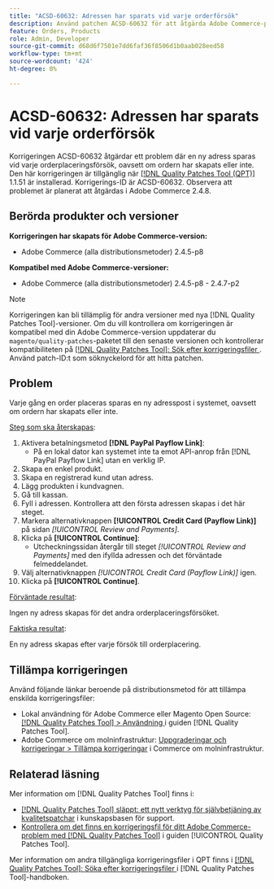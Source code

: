 ```yaml
---
title: "ACSD-60632: Adressen har sparats vid varje orderförsök"
description: Använd patchen ACSD-60632 för att åtgärda Adobe Commerce-problemet där en ny adress sparas med varje orderplaceringsförsök, oavsett om ordern har skapats eller inte.
feature: Orders, Products
role: Admin, Developer
source-git-commit: d68d6f7501e7dd6faf36f8506d1b0aab028eed58
workflow-type: tm+mt
source-wordcount: '424'
ht-degree: 0%

---
```


# ACSD-60632: Adressen har sparats vid varje orderförsök

Korrigeringen ACSD-60632 åtgärdar ett problem där en ny adress sparas vid varje orderplaceringsförsök, oavsett om ordern har skapats eller inte. Den här korrigeringen är tillgänglig när [[!DNL Quality Patches Tool (QPT)]](https://experienceleague.adobe.com/sv/docs/commerce-knowledge-base/kb/announcements/commerce-announcements/magento-quality-patches-released-new-tool-to-self-serve-quality-patches) 1.1.51 är installerad. Korrigerings-ID är ACSD-60632. Observera att problemet är planerat att åtgärdas i Adobe Commerce 2.4.8.

## Berörda produkter och versioner

**Korrigeringen har skapats för Adobe Commerce-version:**

* Adobe Commerce (alla distributionsmetoder) 2.4.5-p8

**Kompatibel med Adobe Commerce-versioner:**

* Adobe Commerce (alla distributionsmetoder) 2.4.5-p8 - 2.4.7-p2

>[!NOTE]
>
>Korrigeringen kan bli tillämplig för andra versioner med nya [!DNL Quality Patches Tool]-versioner. Om du vill kontrollera om korrigeringen är kompatibel med din Adobe Commerce-version uppdaterar du `magento/quality-patches`-paketet till den senaste versionen och kontrollerar kompatibiliteten på [[!DNL Quality Patches Tool]: Sök efter korrigeringsfiler ](https://experienceleague.adobe.com/tools/commerce-quality-patches/index.html?lang=sv-SE). Använd patch-ID:t som söknyckelord för att hitta patchen.

## Problem

Varje gång en order placeras sparas en ny adresspost i systemet, oavsett om ordern har skapats eller inte.

<u>Steg som ska återskapas</u>:

1. Aktivera betalningsmetod **[!DNL PayPal Payflow Link]**:
   * På en lokal dator kan systemet inte ta emot API-anrop från [!DNL PayPal Payflow Link] utan en verklig IP.
1. Skapa en enkel produkt.
1. Skapa en registrerad kund utan adress.
1. Lägg produkten i kundvagnen.
1. Gå till kassan.
1. Fyll i adressen. Kontrollera att den första adressen skapas i det här steget.
1. Markera alternativknappen **[!UICONTROL Credit Card (Payflow Link)]** på sidan *[!UICONTROL Review and Payments]*.
1. Klicka på **[!UICONTROL Continue]**:
   * Utcheckningssidan återgår till steget *[!UICONTROL Review and Payments]* med den ifyllda adressen och det förväntade felmeddelandet.
1. Välj alternativknappen *[!UICONTROL Credit Card (Payflow Link)]* igen.
1. Klicka på **[!UICONTROL Continue]**.

<u>Förväntade resultat</u>:

Ingen ny adress skapas för det andra orderplaceringsförsöket.

<u>Faktiska resultat</u>:

En ny adress skapas efter varje försök till orderplacering.

## Tillämpa korrigeringen

Använd följande länkar beroende på distributionsmetod för att tillämpa enskilda korrigeringsfiler:

* Lokal användning för Adobe Commerce eller Magento Open Source: [[!DNL Quality Patches Tool] > Användning ](https://experienceleague.adobe.com/docs/commerce-operations/tools/quality-patches-tool/usage.html?lang=sv-SE) i guiden [!DNL Quality Patches Tool].
* Adobe Commerce om molninfrastruktur: [Uppgraderingar och korrigeringar > Tillämpa korrigeringar](https://experienceleague.adobe.com/docs/commerce-cloud-service/user-guide/develop/upgrade/apply-patches.html?lang=sv-SE) i Commerce om molninfrastruktur.

## Relaterad läsning

Mer information om [!DNL Quality Patches Tool] finns i:

* [[!DNL Quality Patches Tool] släppt: ett nytt verktyg för självbetjäning av kvalitetspatchar](https://experienceleague.adobe.com/sv/docs/commerce-knowledge-base/kb/announcements/commerce-announcements/magento-quality-patches-released-new-tool-to-self-serve-quality-patches) i kunskapsbasen för support.
* [Kontrollera om det finns en korrigeringsfil för ditt Adobe Commerce-problem med  [!DNL Quality Patches Tool]](/help/tools/quality-patches-tool/patches-available-in-qpt/check-patch-for-magento-issue-with-magento-quality-patches.md) i guiden [!UICONTROL Quality Patches Tool].

Mer information om andra tillgängliga korrigeringsfiler i QPT finns i [[!DNL Quality Patches Tool]: Söka efter korrigeringsfiler ](https://experienceleague.adobe.com/tools/commerce-quality-patches/index.html?lang=sv-SE) i [!DNL Quality Patches Tool]-handboken.
